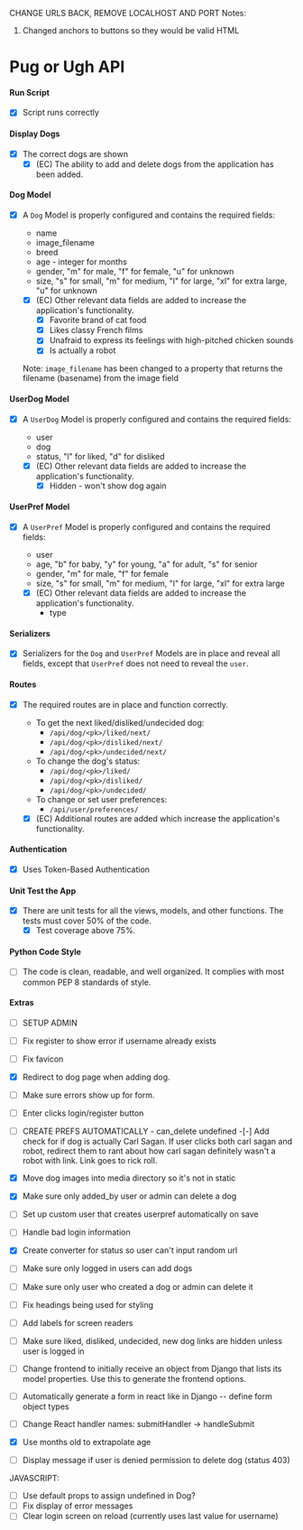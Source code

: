 CHANGE URLS BACK, REMOVE LOCALHOST AND PORT
Notes: 
1. Changed anchors to buttons so they would be valid HTML

# Pug or Ugh API

#### Run Script
-[x] Script runs correctly

#### Display Dogs
-[x] The correct dogs are shown
    -[x] (EC) The ability to add and delete dogs from the application 
    has been added.

#### Dog Model
-[x] A `Dog` Model is properly configured and contains the required fields:
    - name
    - image_filename
    - breed
    - age - integer for months
    - gender, "m" for male, "f" for female, "u" for unknown
    - size, "s" for small, "m" for medium, "l" for large, 
    "xl" for extra large, "u" for unknown
    
    -[x] (EC) Other relevant data fields are added to increase 
    the application's functionality.
        -[x] Favorite brand of cat food
        -[x] Likes classy French films
        -[x] Unafraid to express its feelings with high-pitched chicken sounds
        -[x] Is actually a robot
    
    Note: `image_filename` has been changed to a property that returns the filename (basename) from the image field 
#### UserDog Model
-[x] A `UserDog` Model is properly configured and contains the required fields:
    - user
    - dog
    - status, "l" for liked, "d" for disliked
    
    -[x] (EC) Other relevant data fields are added to increase 
    the application's functionality.
        -[x] Hidden - won't show dog again

#### UserPref Model
-[x] A `UserPref` Model is properly configured and contains the required fields:
    - user
    - age, "b" for baby, "y" for young, "a" for adult, "s" for senior
    - gender, "m" for male, "f" for female
    - size, "s" for small, "m" for medium, "l" for large, "xl" for extra large
    
    -[x] (EC) Other relevant data fields are added to increase 
    the application's functionality.
        - type

#### Serializers
-[x] Serializers for the `Dog` and `UserPref` Models are in place and reveal all
fields, except that `UserPref` does not need to reveal the `user`.

#### Routes
-[x] The required routes are in place and function correctly.
    - To get the next liked/disliked/undecided dog:
        - `/api/dog/<pk>/liked/next/`
        - `/api/dog/<pk>/disliked/next/`
        - `/api/dog/<pk>/undecided/next/`
    - To change the dog's status:
        - `/api/dog/<pk>/liked/`
        - `/api/dog/<pk>/disliked/`
        - `/api/dog/<pk>/undecided/`
    - To change or set user preferences:
        - `/api/user/preferences/`
    
    -[x] (EC) Additional routes are added which increase the application's functionality.

#### Authentication
-[x] Uses Token-Based Authentication

#### Unit Test the App
-[x] There are unit tests for all the views, models, and other functions.
The tests must cover 50% of the code.
    -[x] Test coverage above 75%.

#### Python Code Style
-[ ] The code is clean, readable, and well organized. It complies with most
common PEP 8 standards of style.


#### Extras
-[ ] SETUP ADMIN
-[ ] Fix register to show error if username already exists
-[ ] Fix favicon
-[x] Redirect to dog page when adding dog.
-[ ] Make sure errors show up for form.
-[ ] Enter clicks login/register button
-[ ] CREATE PREFS AUTOMATICALLY - can_delete undefined
-[-] Add check for if dog is actually Carl Sagan. If user clicks both carl sagan and robot, redirect them to rant
 about how carl sagan definitely wasn't a robot with link. Link goes to rick roll.
-[x] Move dog images into media directory so it's not in static
-[x] Make sure only added_by user or admin can delete a dog
-[ ] Set up custom user that creates userpref automatically on save
-[ ] Handle bad login information
-[x] Create converter for status so user can't input random url
-[ ] Make sure only logged in users can add dogs
-[ ] Make sure only user who created a dog or admin can delete it
-[ ] Fix headings being used for styling
-[ ] Add labels for screen readers
-[ ] Make sure liked, disliked, undecided, new dog links are hidden unless
user is logged in
-[ ] Change frontend to initially receive an object from Django
that lists its model properties. Use this to generate the frontend options.
-[ ] Automatically generate a form in react like in Django -- define form object types
-[ ] Change React handler names: submitHandler -> handleSubmit
-[x] Use months old to extrapolate age
-[ ] Display message if user is denied permission to delete dog (status 403)


JAVASCRIPT:
-[ ] Use default props to assign undefined in Dog?
-[ ] Fix display of error messages
-[ ] Clear login screen on reload (currently uses last value for username)
